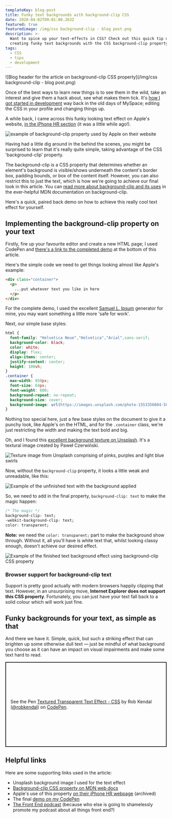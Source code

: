 ```yaml
---
templateKey: blog-post
title: Funky text backgrounds with background-clip CSS
date: 2020-04-02T09:01:00.263Z
featured: true
featuredimage: /img/css background-clip - blog post.png
description: >-
  Want to spice up your text-effects in CSS? Check out this quick tip on
  creating funky text backgrounds with the CSS background-clip property
tags:
  - CSS
  - tips
  - development
---
```

![Blog header for the article on background-clip CSS property](/img/css background-clip - blog post.png)

Once of the best ways to learn new things is to see them in the wild, take an interest and give them a hack about, see what makes them tick. It's [how I got started in development](https://thefrontendpodcast.site/episodes/episode-1/) way back in the old days of MySpace; editing the CSS in your profile and changing things up.

A while back, I came across this funky looking text effect on Apple's website, [in the iPhone HR section](https://web.archive.org/web/20190105152534/https://www.apple.com/uk/iphone-xr/) (it was a little while ago!).

![example of background-clip property used by Apple on their website](/img/apple-bg-effect.png)

Having had a little dig around in the behind the scenes, you might be surprised to learn that it's really quite simple, taking advantage of the CSS 'background-clip' property. 

The background-clip is a CSS property that determines whether an element's background is visible/shows underneath the content's border box, padding bounds, or box of the content itself. However, you can also restrict this to just the text, which is how we're going to achieve our final look in this article. You can [read more about background-clip and its uses](https://developer.mozilla.org/en-US/docs/Web/CSS/background-clip) in the ever-helpful MDN documentation on background-clip.

Here's a quick, paired back demo on how to achieve this really cool text effect for yourself.

## Implementing the background-clip property on your text

Firstly, fire up your favourite editor and create a new HTML page; I used CodePen and [there's a link to the completed demo](https://codepen.io/robkendal/pen/MWwRmMo) at the bottom of this article.

Here's the simple code we need to get things looking almost like Apple's example:

```html
<div class="container">
  <p>
    ...put whatever text you like in here
  </p>
</div>
```

For the complete demo, I used the excellent [Samuel L. Ipsum](https://slipsum.com/) generator for mine, you may want something a little more 'safe for work'.

Next, our simple base styles:

```css
html {
  font-family: "Helvetica Neue","Helvetica","Arial",sans-serif;
  background-color: black;
  color: white;
  display: flex;
  align-items: center;
  justify-content: center;
  height: 100vh;
}
.container {
  max-width: 950px;
  font-size: 64px;
  font-weight: 600;  
  background-repeat: no-repeat;
  background-size: cover;
  background-image: url(https://images.unsplash.com/photo-1553356084-58ef4a67b2a7?ixlib=rb-1.2.1&ixid=eyJhcHBfaWQiOjEyMDd9&auto=format&fit=crop&w=640&q=80);
}
```

Nothing too special here, just a few base styles on the document to give it a punchy look, like Apple's on the HTML, and for the `.container` class, we're just restricting the width and making the text bold and big. 

Oh, and I found this [excellent background texture on Unsplash](https://unsplash.com/photos/8uZPynIu-rQ). It's a textural image created by Paweł Czerwiński. 

![Texture image from Unsplash comprising of pinks, purples and light blue swirls](/img/pawel-czerwinski-8uZPynIu-rQ-unsplash.jpg)

Now, without the `background-clip` property, it looks a little weak and unreadable, like this:

![Example of the unfinished text with the background applied](/img/texture-without-clip.png)

So, we need to add in the final property, `background-clip: text` to make the magic happen:

```css
/* The magic */
background-clip: text;
-webkit-background-clip: text;  
color: transparent;
```

**Note:** we need the `color: transparent;` part to make the background show through. Without it, all you'll have is white text that, whilst looking classy enough, doesn't achieve our desired effect.

![Example of the finished text background effect using background-clip CSS property](/img/finished-background-clip.png)

### Browser support for background-clip text

Support is pretty good actually with modern browsers happily clipping that text. However, in an unsurprising move, **Internet Explorer does not support this CSS property**. Fortunately, you can just have your text fall back to a solid colour which will work just fine.

## Funky backgrounds for your text, as simple as that

And there we have it. Simple, quick, but such a striking effect that can brighten up some otherwise dull text — just be mindful of what background you choose as it can have an impact on visual impairments and make some text hard to read.

<p class="codepen" data-height="265" data-theme-id="dark" data-default-tab="result" data-user="robkendal" data-slug-hash="MWwRmMo" style="height: 265px; box-sizing: border-box; display: flex; align-items: center; justify-content: center; border: 2px solid; margin: 1em 0; padding: 1em;" data-pen-title="Textured Transparent Text Effect - CSS">
  <span>See the Pen <a href="https://codepen.io/robkendal/pen/MWwRmMo">
  Textured Transparent Text Effect - CSS</a> by Rob Kendal (<a href="https://codepen.io/robkendal">@robkendal</a>)
  on <a href="https://codepen.io">CodePen</a>.</span>
</p>
<script async src="https://static.codepen.io/assets/embed/ei.js"></script>

## Helpful links

Here are some supporting links used in the article:

* Unsplash background image I used for the text effect
* [Background-clip CSS property on MDN web docs](https://developer.mozilla.org/en-US/docs/Web/CSS/background-clip)
* Apple's use of this property [on their iPhone HR webpage](https://web.archive.org/web/20190105152534/https://www.apple.com/uk/iphone-xr/) (archived)
* The final [demo on my CodePen](https://codepen.io/robkendal/pen/MWwRmMo)
* [The Front End podcast](https://thefrontendpodcast.site) (because who else is going to shamelessly promote my podcast about all things front end?)
